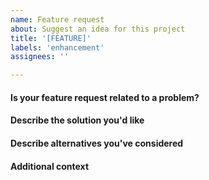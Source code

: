 ```yaml
---
name: Feature request
about: Suggest an idea for this project
title: '[FEATURE]'
labels: 'enhancement'
assignees: ''

---
```


<!--
Notes:
1. Only post _feature requests_ here.
2. Use the appropriate template for _bug reports_.
3. Please direct questions to the [`#formulas` channel on Slack](https://saltstackcommunity.slack.com/messages/C7LG8SV54/), which is bridged to `#saltstack-formulas` on Freenode.
-->

#### Is your feature request related to a problem?
<!-- A clear and concise description of what the problem is. -->



#### Describe the solution you'd like
<!-- A clear and concise description of what you want to happen. -->



#### Describe alternatives you've considered
<!-- Describe any alternative solutions or features you've considered. -->



#### Additional context
<!-- Add any other context about the feature request here. -->


